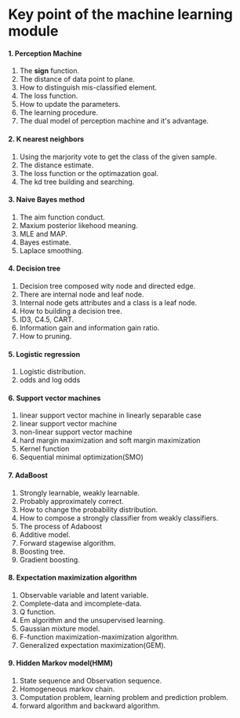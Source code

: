 # Key point of the machine learning module

#### 1. Perception Machine
1. The **sign** function.
2. The distance of data point to plane.
3. How to distinguish mis-classified element.
4. The loss function.
5. How to update the parameters.
6. The learning procedure.
7. The dual model of perception machine and it's advantage.

#### 2. K nearest neighbors
1. Using the marjority vote to get the class of the given sample.
2. The distance estimate.
3. The loss function or the optimazation goal.
4. The kd tree building and searching.

#### 3. Naive Bayes method
1. The aim function conduct.
2. Maxium posterior likehood meaning.
3. MLE and MAP.
4. Bayes estimate.
5. Laplace smoothing.

#### 4. Decision tree
1. Decision tree composed wity node and directed edge.
2. There are internal node and leaf node.
3. Internal node gets attributes and a class is a leaf node.
4. How to building a decision tree.
5. ID3, C4.5, CART.
6. Information gain and information gain ratio.
7. How to pruning.

#### 5. Logistic regression
1. Logistic distribution.
2. odds and log odds

#### 6. Support vector machines
1. linear support vector machine in linearly separable case
2. linear support vector machine
3. non-linear support vector machine
4. hard margin maximization and soft margin maximization
5. Kernel function
6. Sequential minimal optimization(SMO)

#### 7. AdaBoost
1. Strongly learnable, weakly learnable.
2. Probably approximately correct.
3. How to change the probability distribution.
4. How to compose a strongly classifier from weakly classifiers.
5. The process of Adaboost
6. Additive model.
7. Forward stagewise algorithm.
8. Boosting tree.
9. Gradient boosting.

#### 8. Expectation maximization algorithm
1. Observable variable and latent variable.
2. Complete-data and imcomplete-data.
3. Q function.
4. Em algorithm and the unsupervised learning.
5. Gaussian mixture model.
6. F-function maximization-maximization algorithm.
7. Generalized expectation maximization(GEM).

#### 9. Hidden Markov model(HMM)
1. State sequence and Observation sequence.
2. Homogeneous markov chain.
3. Computation problem, learning problem and prediction problem.
4. forward algorithm and backward algorithm.

